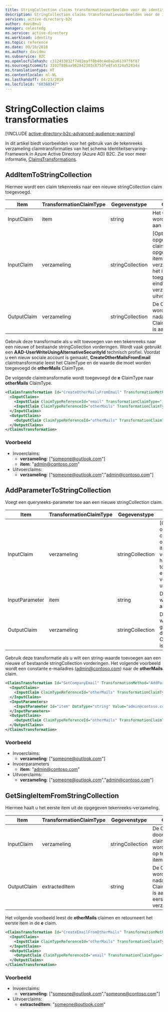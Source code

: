 ```yaml
---
title: StringCollection claims transformatievoorbeelden voor de identiteit ervaring Framework-Schema van de Azure Active Directory B2C | Microsoft Docs
description: StringCollection claims transformatievoorbeelden voor de identiteit ervaring Framework-Schema van de Azure Active Directory B2C.
services: active-directory-b2c
author: davidmu1
manager: celestedg
ms.service: active-directory
ms.workload: identity
ms.topic: reference
ms.date: 09/10/2018
ms.author: davidmu
ms.subservice: B2C
ms.openlocfilehash: c312433832f7402eaff8b40c4e0a2a61397f6f87
ms.sourcegitcommit: 3102f886aa962842303c8753fe8fa5324a52834a
ms.translationtype: HT
ms.contentlocale: nl-NL
ms.lasthandoff: 04/23/2019
ms.locfileid: "60360347"
---
```

# <a name="stringcollection-claims-transformations"></a>StringCollection claims transformaties

[!INCLUDE [active-directory-b2c-advanced-audience-warning](../../includes/active-directory-b2c-advanced-audience-warning.md)]

In dit artikel biedt voorbeelden voor het gebruik van de tekenreeks verzameling claimtransformaties van het schema Identiteitservaring-Framework in Azure Active Directory (Azure AD) B2C. Zie voor meer informatie, [ClaimsTransformations](claimstransformations.md).

## <a name="additemtostringcollection"></a>AddItemToStringCollection

Hiermee wordt een claim tekenreeks naar een nieuwe stringCollection claim toegevoegd. 

| Item | TransformationClaimType | Gegevenstype | Opmerkingen |
| ---- | ----------------------- | --------- | ----- |
| InputClaim | item | string | Het ClaimType worden toegevoegd aan de uitvoerclaim. |
| InputClaim | verzameling | stringCollection | [Optioneel] Indien opgegeven, wordt de claimtransformatie opgehaald van de items uit deze verzameling en wordt het item wordt toegevoegd aan het einde van de verzameling uitvoerclaim. |
| OutputClaim | verzameling | stringCollection | De ClaimTypes die worden gegenereerd nadat deze ClaimsTransformation is aangeroepen. |

Gebruik deze transformatie als u wilt toevoegen van een tekenreeks naar een nieuwe of bestaande stringCollection vorderingen. Wordt vaak gebruikt een **AAD-UserWriteUsingAlternativeSecurityId** technisch profiel. Voordat u een nieuw sociale account is gemaakt, **CreateOtherMailsFromEmail** claimtransformatie leest het ClaimType en de waarde die moet worden toegevoegd de **otherMails** ClaimType. 

De volgende claimtransformatie wordt toegevoegd de **e** ClaimType naar **otherMails** ClaimType.

```XML
<ClaimsTransformation Id="CreateOtherMailsFromEmail" TransformationMethod="AddItemToStringCollection">
  <InputClaims>
    <InputClaim ClaimTypeReferenceId="email" TransformationClaimType="item" />
    <InputClaim ClaimTypeReferenceId="otherMails" TransformationClaimType="collection" />
  </InputClaims>
  <OutputClaims>
    <OutputClaim ClaimTypeReferenceId="otherMails" TransformationClaimType="collection" />
  </OutputClaims>
</ClaimsTransformation>
```

### <a name="example"></a>Voorbeeld

- Invoerclaims:
  - **verzameling**: ["someone@outlook.com"]
  - **item**: "admin@contoso.com"
- Uitvoerclaims: 
  - **verzameling**: ["someone@outlook.com","admin@contoso.com"]

## <a name="addparametertostringcollection"></a>AddParameterToStringCollection

Voegt een queryreeks-parameter toe aan een nieuwe stringCollection claim. 

| Item | TransformationClaimType | Gegevenstype | Opmerkingen |
| ---- | ----------------------- | --------- | ----- |
| InputClaim | verzameling | stringCollection | [Optioneel] Indien opgegeven, wordt de claimtransformatie opgehaald van de items uit deze verzameling en wordt het item wordt toegevoegd aan het einde van de verzameling uitvoerclaim. |
| InputParameter | item | string | De waarde die moet worden toegevoegd aan de uitvoerclaim. |
| OutputClaim | verzameling | stringCollection | De ClaimTypes die worden geproduceerd nadat deze ClaimsTransformation is aangeroepen. |

Gebruik deze transformatie als u wilt een string-waarde toevoegen aan een nieuwe of bestaande stringCollection vorderingen. Het volgende voorbeeld wordt een constante e-mailadres (admin@contoso.com) naar de **otherMails** claim. 

```XML
<ClaimsTransformation Id="SetCompanyEmail" TransformationMethod="AddParameterToStringCollection">
  <InputClaims>
    <InputClaim ClaimTypeReferenceId="otherMails" TransformationClaimType="collection" />
  </InputClaims>
  <InputParameters>
    <InputParameter Id="item" DataType="string" Value="admin@contoso.com" />
  </InputParameters>
  <OutputClaims>
    <OutputClaim ClaimTypeReferenceId="otherMails" TransformationClaimType="collection" />
  </OutputClaims>
</ClaimsTransformation>
```

### <a name="example"></a>Voorbeeld

- Invoerclaims:
  - **verzameling**: ["someone@outlook.com"]
- Invoerparameters 
  - **item**: "admin@contoso.com"
- Uitvoerclaims:
  - **verzameling**: ["someone@outlook.com","admin@contoso.com"]

## <a name="getsingleitemfromstringcollection"></a>GetSingleItemFromStringCollection

Hiermee haalt u het eerste item uit de opgegeven tekenreeks-verzameling. 

| Item | TransformationClaimType | Gegevenstype | Opmerkingen |
| ---- | ----------------------- | --------- | ----- |
| InputClaim | verzameling | stringCollection | De ClaimTypes die door de claimtransformatie worden gebruikt om op te halen van het item. |
| OutputClaim | extractedItem | string | De ClaimTypes die worden gegenereerd nadat deze ClaimsTransformation is aangeroepen. Het eerste item in de verzameling. |

Het volgende voorbeeld leest de **otherMails** claimen en retourneert het eerste item in de **e** claim. 

```XML
<ClaimsTransformation Id="CreateEmailFromOtherMails" TransformationMethod="GetSingleItemFromStringCollection">
  <InputClaims>
    <InputClaim ClaimTypeReferenceId="otherMails" TransformationClaimType="collection" />
  </InputClaims>
  <OutputClaims>
    <OutputClaim ClaimTypeReferenceId="email" TransformationClaimType="extractedItem" />
  </OutputClaims>
</ClaimsTransformation>
```

### <a name="example"></a>Voorbeeld

- Invoerclaims:
  - **verzameling**: ["someone@outlook.com","someone@contoso.com"]
- Uitvoerclaims: 
  - **extractedItem**: "someone@outlook.com"

